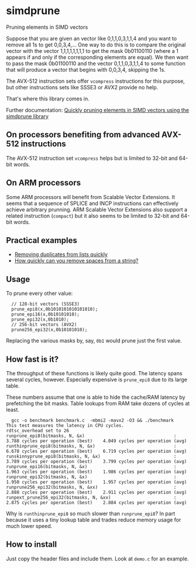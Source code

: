 # simdprune
Pruning elements in SIMD vectors

Suppose that you are given an vector like 0,1,1,0,3,1,1,4 and you want to remove
all 1s to get 0,0,3,4,... One way to do this is to compare the original vector
with the  vector  1,1,1,1,1,1,1,1 to get the mask 0b01100110 (where a 1 appears if and only if the corresponding elements are equal). We then want to
pass the mask 0b01100110 and the vector 0,1,1,0,3,1,1,4 to some function that
will produce a vector that begins with 0,0,3,4, skipping the 1s.


The AVX-512 instruction sets offer ``vcompress`` instructions for this purpose, but other
instructions sets like SSSE3 or AVX2 provide no help. 

That's where this library comes in.

Further documentation: [Quickly pruning elements in SIMD vectors using the simdprune library](http://lemire.me/blog/2017/04/25/quickly-pruning-elements-in-simd-vectors-using-the-simdprune-library/)

## On processors benefiting from advanced AVX-512 instructions

The AVX-512 instruction set ``vcompress`` helps but is limited to 32-bit and 64-bit words. 

## On ARM processors

Some ARM processors will benefit from Scalable Vector Extensions. It seems that a sequence of SPLICE and INCP instructions can effectively achieve arbitrary prunning. ARM Scalable Vector Extensions also support a related instruction (``compact``) but it also seems to be limited to 32-bit and 64-bit words. 

## Practical examples

- [Removing duplicates from lists quickly](http://lemire.me/blog/2017/04/10/removing-duplicates-from-lists-quickly/)
- [How quickly can you remove spaces from a string?](http://lemire.me/blog/2017/01/20/how-quickly-can-you-remove-spaces-from-a-string/)

## Usage

To prune every other value:

```
  // 128-bit vectors (SSSE3)
  prune_epi8(x,0b1010101010101010);
  prune_epi16(x,0b10101010);
  prune_epi32(x,0b1010);
  // 256-bit vectors (AVX2)
  prune256_epi32(x,0b10101010);
```
Replacing the various masks by, say, ``0b1`` would prune just the first value.

## How fast is it?

The throughput of these functions is likely quite good. The latency spans several cycles, however. Especially expensive is
``prune_epi8`` due to its large table.

These numbers assume that one is able to hide the cache/RAM latency by prefetching the bit masks. Table lookups from RAM
take dozens of cycles at least.

```
  gcc -o benchmark benchmark.c  -mbmi2 -mavx2 -O3 && ./benchmark
This test measures the latency in CPU cycles.
rdtsc_overhead set to 26
runprune_epi8(bitmasks, N, &x)                              	:  3.788 cycles per operation (best) 	4.049 cycles per operation (avg)
runthinprune_epi8(bitmasks, N, &x)                          	:  6.678 cycles per operation (best) 	6.719 cycles per operation (avg)
runskinnyprune_epi8(bitmasks, N, &x)                        	:  3.789 cycles per operation (best) 	3.799 cycles per operation (avg)
runprune_epi16(bitmasks, N, &x)                             	:  1.963 cycles per operation (best) 	1.986 cycles per operation (avg)
runprune_epi32(bitmasks, N, &x)                             	:  1.950 cycles per operation (best) 	1.957 cycles per operation (avg)
runprune256_epi32(bitmasks, N, &xx)                         	:  2.888 cycles per operation (best) 	2.911 cycles per operation (avg)
runpext_prune256_epi32(bitmasks, N, &xx)                    	:  2.875 cycles per operation (best) 	2.884 cycles per operation (avg)
```

Why is ``runthinprune_epi8`` so much slower than ``runprune_epi8``? In part because it uses a tiny lookup table and trades reduce memory
usage for much lower speed.

## How to install

Just copy the header files and include them.  Look at ``demo.c`` for an example.

